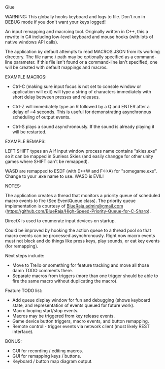 Glue

WARNING: This globally hooks keyboard and logs to file. Don't run in DEBUG mode if you don't want your keys logged!

An input remapping and macroing tool.  Originally written in C++, this a rewrite in C# including low-level keyboard and mouse hooks (with lots of native windows API calls).

The application by default attempts to read MACROS.JSON from its working directory. The file name / path may be optionally specified as a command-line parameter.  If this file isn't found or a command-line isn't specified, one will be created with default mappings and macros. 

EXAMPLE MACROS:

* Ctrl-C (making sure input focus is not set to console window or application will exit) will type a string of characters immediately with short delay between presses and releases.

* Ctrl-Z will immediately type an R followed by a Q and ENTER after a delay of ~4 seconds. This is useful for demonstrating asynchronous scheduling of output events.

* Ctrl-S plays a sound asynchronously. If the sound is already playing it will be restarted.

EXAMPLE REMAPS:

LEFT SHIFT types an A if input window process name contains "skies.exe" so it can be mapped in Sunless Skies (and easily changge for other unity games where SHIFT can't be remapped).

WASD are remapped to ESDF (with E<->W and F<->A) for "somegame.exe".  Change to your .exe name to use.  WASD is EVIL!

NOTES:

The application creates a thread that monitors a priority queue of scheduled macro events to fire (See EventQueue class).  The priority queue implementation is courtesy of BlueRaja.admin@gmail.com (https://github.com/BlueRaja/High-Speed-Priority-Queue-for-C-Sharp). 

DirectX is used to enumerate input devices on startup.

Could be improved by hooking the action queue to a thread pool so that macro events can be processed asynchronously.  Right now macro events must not block and do things like press keys, play sounds, or eat key events (for remapping).

Next steps include:

* Move to Trello or something for feature tracking and move all those damn TODO comments there.
* Separate macros from triggers (more than one trigger should be able to fire the same macro without duplicating the macro).

Feature TODO list:

* Add queue display window for fun and debugging (shows keyboard state, and representation of events queued for future work).
* Macro looping start/stop events.
* Macros may be triggered from key release events.
* Game device button triggers, macro events, and button remapping.
* Remote control - trigger events via network client (most likely REST interface).

BONUS: 
* GUI for recording / editing macros.
* GUI for remapping keys / buttons.
* Keyboard / button map diagram output.
